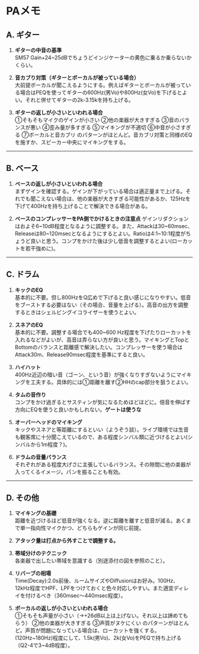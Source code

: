 # PAメモ

## A. ギター

1. **ギターの中音の基準**  
   SM57 Gain+24~25dBでちょうどインジケーターの黄色に乗るか乗らないかくらい。

2. **音カブり対策（ギターとボーカルが被っている場合）**  
   大前提ボーカルが聞こえるようにする。例えばギターとボーカルが被っている場合はPEQを使ってギターの600Hz(男Vo)や800Hz(女Vo)を下げるとよい。それと併せてギターの2k-3.15kを持ち上げる。

3. **ギターの返しが小さいといわれる場合**  
   ①そもそもマイクのゲインが小さい
   ②他の楽器が大きすぎる
   ③音のバランスが悪い
   ④歪み量が多すぎる
   ⑤マイキングが不適切
   ⑥中音が小さすぎる
   ⑦ボーカルと音カブリ
   のパターンがほとんど。音カブリ対策と同様のEQを施すか、スピーカー中央にマイキングをする。

---

## B. ベース

1. **ベースの返しが小さいといわれる場合**  
   まずゲインを確認する。ゲインが下がっている場合は適正量まで上げる。それでも聞こえない場合は、他の楽器が大きすぎる可能性があるか、125Hzを下げて400Hzを持ち上げることで解決できる場合がある。
   
2. **ベースのコンプレッサーをPA側でかけるときの注意点**
   ゲインリダクションはおよそ6~10dB程度となるように調整する。また、Attackは30~60msec、Releaseは80~120msecとなるようにするとよい。Ratioは4:1~10:1程度がちょうど良いと思う。コンプをかけた後は少し低音を調整するとよい(ローカットを若干強めに)。

---

## C. ドラム

1. **キックのEQ**  
   基本的に不要。但し800HzをQ広めで下げると良い感じになりやすい。低音をブーストする必要はない（その場合、音量を上げる）。高音の出方を調整するときはシェルビングイコライザーを使うとよい。

2. **スネアのEQ**  
   基本的に不要。調整する場合でも400~600 Hz程度を下げたりローカットを入れるなどがよいが、高音は弄らない方が良いと思う。マイキングとTopとBottomのバランスと距離感で解決したい。コンプレッサーを使う場合はAttack30m、Release90msec程度を基準にすると良い。

3. **ハイハット**  
   400Hz近辺の暗い音（ゴーン、という音）が強くなりすぎないようにマイキングを工夫する。具体的には①距離を離す②HHのcap部分を狙うとよい。

4. **タムの音作り**  
   コンプをかけ過ぎるとサスティンが気になるためほどほどに。倍音を伸ばす方向にEQを使うと良いかもしれない。**ゲートは使うな** 

5. **オーバーヘッドのマイキング**  
   キックやスネアと等距離にするといい（ようぞう談）。ライブ環境では生音も観客席に十分聞こえているので、ある程度シンバル類に近づけるとよい(シンバルから1m程度？)。

6. **ドラムの音量バランス**  
   それぞれがある程度大げさに主張しているバランス。その隙間に他の楽器が入ってくるイメージ。パンを振ることも有効。

---

## D. その他

1. **マイキングの基礎**  
   距離を近づけるほど低音が強くなる。逆に距離を離すと低音が減る。あくまで単一指向性マイクかつ、どちらもゲインが同じ前提。

2. **アタック量は打点から外すことで調整する。**  

3. **帯域分けのテクニック**  
   各楽器で出したい帯域を意識する（別途添付の図を参照のこと）。
4. **リバーブの相場**  
   Time(Decay):2.0s前後、ルームサイズやDiffusionはお好み。100Hz、12kHz程度でHPF、LPFをつけておくと色々対応しやすい。また適宜ディレイを付けるべき（360msec〜440msec程度）。

5. **ボーカルの返しが小さいといわれる場合**  
   ①そもそも声量が小さい（→+26dB以上は上げない。それ以上は諦めてもらう）
   ②他の楽器が大きすぎる
   ③声質がヌケにくい
   のパターンがほとんど。声質が問題になっている場合は、ローカットを強くする。
   (120Hz~180Hz)程度にして、1.5k(男Vo)、2k(女Vo)をPEQで持ち上げる（Q2-4で3~4dB程度）。
